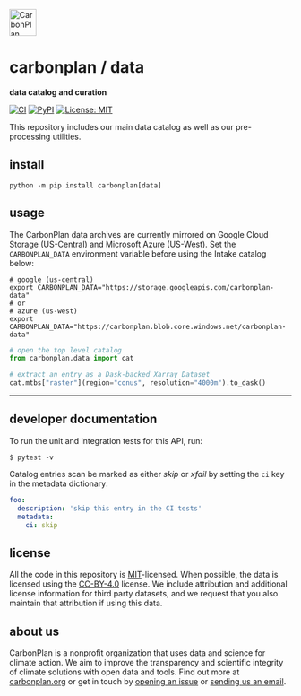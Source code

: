 <p align="left" >
<a href='https://carbonplan.org'>
<picture>
  <source media="(prefers-color-scheme: dark)" srcset="https://carbonplan-assets.s3.amazonaws.com/monogram/light-small.png">
  <img alt="CarbonPlan monogram." height="48" src="https://carbonplan-assets.s3.amazonaws.com/monogram/dark-small.png">
</picture>
</a>
</p>

# carbonplan / data

**data catalog and curation**

[![CI](https://github.com/carbonplan/data/actions/workflows/main.yaml/badge.svg)](https://github.com/carbonplan/data/actions/workflows/main.yaml)
[![PyPI](https://img.shields.io/pypi/v/carbonplan-data)](https://pypi.org/project/carbonplan-data/)
[![License: MIT](https://img.shields.io/badge/License-MIT-blue.svg)](https://opensource.org/licenses/MIT)

This repository includes our main data catalog as well as our pre-processing utilities.

## install

```shell
python -m pip install carbonplan[data]
```

## usage

The CarbonPlan data archives are currently mirrored on Google Cloud Storage (US-Central) and
Microsoft Azure (US-West). Set the `CARBONPLAN_DATA` environment variable before using the
Intake catalog below:

```shell
# google (us-central)
export CARBONPLAN_DATA="https://storage.googleapis.com/carbonplan-data"
# or
# azure (us-west)
export CARBONPLAN_DATA="https://carbonplan.blob.core.windows.net/carbonplan-data"
```

```python
# open the top level catalog
from carbonplan.data import cat

# extract an entry as a Dask-backed Xarray Dataset
cat.mtbs["raster"](region="conus", resolution="4000m").to_dask()
```

---

## developer documentation

To run the unit and integration tests for this API, run:

```shell
$ pytest -v
```

Catalog entries scan be marked as either _skip_ or _xfail_ by setting the `ci` key in the metadata dictionary:

```yaml
foo:
  description: 'skip this entry in the CI tests'
  metadata:
    ci: skip
```

## license

All the code in this repository is [MIT](https://choosealicense.com/licenses/mit/)-licensed. When possible, the data is licensed using the [CC-BY-4.0](https://choosealicense.com/licenses/cc-by-4.0/) license. We include attribution and additional license information for third party datasets, and we request that you also maintain that attribution if using this data.

## about us

CarbonPlan is a nonprofit organization that uses data and science for climate action. We aim to improve the transparency and scientific integrity of climate solutions with open data and tools. Find out more at [carbonplan.org](https://carbonplan.org/) or get in touch by [opening an issue](https://github.com/carbonplan/data/issues/new) or [sending us an email](mailto:hello@carbonplan.org).

